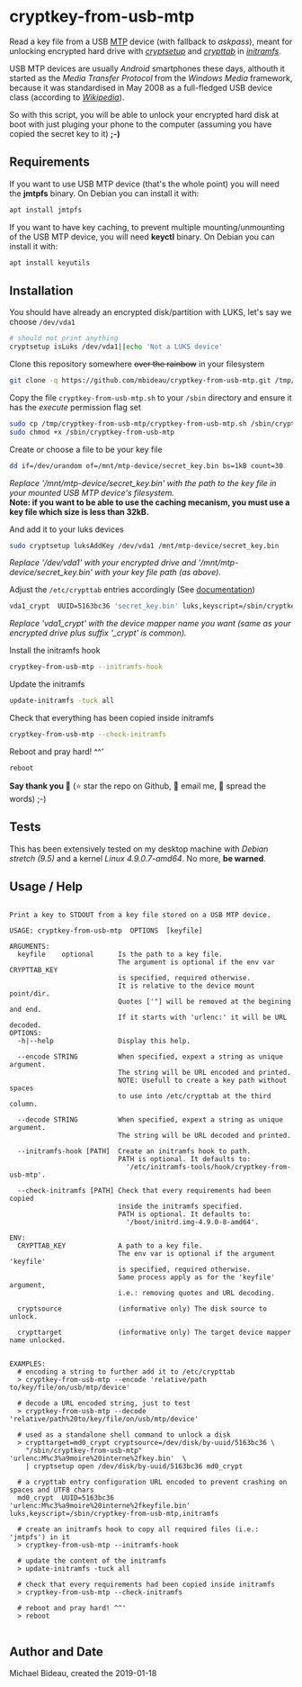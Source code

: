 # cryptkey-from-usb-mtp

Read a key file from a USB [MTP](https://en.wikipedia.org/wiki/Media_Transfer_Protocol) device (with fallback to _askpass_), meant for unlocking encrypted hard drive with *[cryptsetup](https://wiki.debian.org/CryptsetupDebug)* and _[crypttab](https://manpages.debian.org/stable/cryptsetup/crypttab.5.en.html)_ in *[initramfs](https://wiki.debian.org/initramfs)*.

USB MTP devices are usually _Android_ smartphones these days, althouth it started as the _Media Transfer Protocol_ from the _Windows Media_ framework, because it was standardised in May 2008 as a full-fledged USB device class (according to *[Wikipedia](https://en.wikipedia.org/wiki/Media_Transfer_Protocol)*).

So with this script, you will be able to unlock your encrypted hard disk at boot with just pluging your phone to the computer (assuming you have copied the secret key to it) **;-)**


## Requirements

If you want to use USB MTP device (that's the whole point) you will need the **jmtpfs** binary.
On Debian you can install it with:
```sh
apt install jmtpfs
```

If you want to have key caching, to prevent multiple mounting/unmounting of the USB MTP device, you will need **keyctl** binary.
On Debian you can install it with:
```sh
apt install keyutils
```

## Installation

You should have already an encrypted disk/partition with LUKS, let's say we choose `/dev/vda1`
```sh
# should not print anything
cryptsetup isLuks /dev/vda1||echo 'Not a LUKS device'
```

Clone this repository somewhere ~~over the rainbow~~ in your filesystem
```sh
git clone -q https://github.com/mbideau/cryptkey-from-usb-mtp.git /tmp/cryptkey-from-usb-mtp
```

Copy the file `cryptkey-from-usb-mtp.sh` to your `/sbin` directory and ensure it has the _execute_ permission flag set
```sh
sudo cp /tmp/cryptkey-from-usb-mtp/cryptkey-from-usb-mtp.sh /sbin/cryptkey-from-usb-mtp
sudo chmod +x /sbin/cryptkey-from-usb-mtp
```

Create or choose a file to be your key file
```sh
dd if=/dev/urandom of=/mnt/mtp-device/secret_key.bin bs=1kB count=30
```
*Replace '/mnt/mtp-device/secret_key.bin' with the path to the key file in your mounted USB MTP device's filesystem.*  
**Note: if you want to be able to use the caching mecanism, you must use a key file which size is less than 32kB.**

And add it to your luks devices
```sh
sudo cryptsetup luksAddKey /dev/vda1 /mnt/mtp-device/secret_key.bin
```
*Replace '/dev/vda1' with your encrypted drive and '/mnt/mtp-device/secret_key.bin' with your key file path (as above).*  

Adjust the `/etc/crypttab` entries accordingly (See [documentation](https://manpages.debian.org/stable/cryptsetup/crypttab.5.en.html))
```sh
vda1_crypt  UUID=5163bc36 'secret_key.bin' luks,keyscript=/sbin/cryptkey-from-usb-mtp,initramfs
```
*Replace 'vda1_crypt' with the device mapper name you want (same as your encrypted drive plus suffix '_crypt' is common).*

Install the initramfs hook
```sh
cryptkey-from-usb-mtp --initramfs-hook
```

Update the initramfs
```sh
update-initramfs -tuck all
```

Check that everything has been copied inside initramfs
```sh
cryptkey-from-usb-mtp --check-initramfs
```

Reboot and pray hard! ^^'
```sh
reboot
```

**Say thank you :heartbeat:** (:star: star the repo on Github, :love_letter: email me, :loudspeaker: spread the words) ;-)


## Tests

This has been extensively tested on my desktop machine with _Debian stretch (9.5)_ and a kernel _Linux 4.9.0.7-amd64_.
No more, **be warned**.


## Usage / Help

```

Print a key to STDOUT from a key file stored on a USB MTP device.

USAGE: cryptkey-from-usb-mtp  OPTIONS  [keyfile]

ARGUMENTS:
  keyfile    optional      Is the path to a key file.
                           The argument is optional if the env var CRYPTTAB_KEY
                           is specified, required otherwise.
                           It is relative to the device mount point/dir.
                           Quotes ['"] will be removed at the begining and end.
                           If it starts with 'urlenc:' it will be URL decoded.
OPTIONS:
  -h|--help                Display this help.

  --encode STRING          When specified, expext a string as unique argument.
                           The string will be URL encoded and printed.
                           NOTE: Usefull to create a key path without spaces
                           to use into /etc/crypttab at the third column.

  --decode STRING          When specified, expext a string as unique argument.
                           The string will be URL decoded and printed.

  --initramfs-hook [PATH]  Create an initramfs hook to path.
                           PATH is optional. It defaults to:
                             '/etc/initramfs-tools/hook/cryptkey-from-usb-mtp'.

  --check-initramfs [PATH] Check that every requirements had been copied
                           inside the initramfs specified.
                           PATH is optional. It defaults to:
                             '/boot/initrd.img-4.9.0-8-amd64'.

ENV:
  CRYPTTAB_KEY             A path to a key file.
                           The env var is optional if the argument 'keyfile'
                           is specified, required otherwise.
                           Same process apply as for the 'keyfile' argument,
                           i.e.: removing quotes and URL decoding.

  cryptsource              (informative only) The disk source to unlock.

  crypttarget              (informative only) The target device mapper name unlocked.


EXAMPLES:
  # encoding a string to further add it to /etc/crypttab
  > cryptkey-from-usb-mtp --encode 'relative/path to/key/file/on/usb/mtp/device'

  # decode a URL encoded string, just to test
  > cryptkey-from-usb-mtp --decode 'relative/path%20to/key/file/on/usb/mtp/device'

  # used as a standalone shell command to unlock a disk
  > crypttarget=md0_crypt cryptsource=/dev/disk/by-uuid/5163bc36 \
    "/sbin/cryptkey-from-usb-mtp" 'urlenc:M%c3%a9moire%20interne%2fkey.bin'  \
    | cryptsetup open /dev/disk/by-uuid/5163bc36 md0_crypt

  # a crypttab entry configuration URL encoded to prevent crashing on spaces and UTF8 chars
  md0_crypt  UUID=5163bc36 'urlenc:M%c3%a9moire%20interne%2fkeyfile.bin' luks,keyscript=/sbin/cryptkey-from-usb-mtp,initramfs

  # create an initramfs hook to copy all required files (i.e.: 'jmtpfs') in it
  > cryptkey-from-usb-mtp --initramfs-hook

  # update the content of the initramfs
  > update-initramfs -tuck all

  # check that every requirements had been copied inside initramfs
  > cryptkey-from-usb-mtp --check-initramfs

  # reboot and pray hard! ^^'
  > reboot
  
```

## Author and Date

Michael Bideau, created the 2019-01-18


